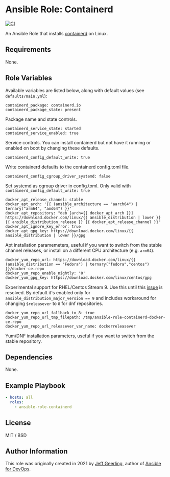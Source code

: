 # Ansible Role: Containerd

[![CI](https://github.com/lebabki/ansible-role-containerd/workflows/CI/badge.svg?event=push)](https://github.com/lebabki/ansible-role-containerd/actions?query=workflow%3ACI)

An Ansible Role that installs [containerd](https://containerd.io) on Linux.

## Requirements

None.

## Role Variables

Available variables are listed below, along with default values (see `defaults/main.yml`):

    containerd_package: containerd.io
    containerd_package_state: present

Package name and state controls.

    containerd_service_state: started
    containerd_service_enabled: true

Service controls. You can install containerd but not have it running or enabled on boot by changing these defaults.

    containerd_config_default_write: true

Write containerd defaults to the containerd config.toml file.

    containerd_config_cgroup_driver_systemd: false

Set systemd as cgroup driver in config.toml. Only valid with `containerd_config_default_write: true`

    docker_apt_release_channel: stable
    docker_apt_arch: '{{ (ansible_architecture == "aarch64") | ternary("arm64", "amd64") }}'
    docker_apt_repository: "deb [arch={{ docker_apt_arch }}] https://download.docker.com/linux/{{ ansible_distribution | lower }} {{ ansible_distribution_release }} {{ docker_apt_release_channel }}"
    docker_apt_ignore_key_error: true
    docker_apt_gpg_key: https://download.docker.com/linux/{{ ansible_distribution | lower }}/gpg

Apt installation paramemeters, useful if you want to switch from the stable channel releases, or install on a different CPU architecture (e.g. `arm64`).

    docker_yum_repo_url: https://download.docker.com/linux/{{ (ansible_distribution == "Fedora") | ternary("fedora","centos") }}/docker-ce.repo
    docker_yum_repo_enable_nightly: '0'
    docker_yum_gpg_key: https://download.docker.com/linux/centos/gpg

Experimental support for RHEL/Centos Stream 9. Use this until this [issue](https://github.com/docker/roadmap/issues/303) is resolved. By default it's enabled only for `ansible_distribution_major_version == 9` and includes workaround for changing `$releasever` to `8` for dnf repositories.

    docker_yum_repo_url_fallback_to_8: true
    docker_yum_repo_url_tmp_filepath: /tmp/ansible-role-containerd-docker-ce.repo
    docker_yum_repo_url_releasever_var_name: dockerreleasever

Yum/DNF installation parameters, useful if you want to switch from the stable repository.

## Dependencies

None.

## Example Playbook

```yaml
- hosts: all
  roles:
    - ansible-role-containerd
```

## License

MIT / BSD

## Author Information

This role was originally created in 2021 by [Jeff Geerling](https://www.jeffgeerling.com/), author of [Ansible for DevOps](https://www.ansiblefordevops.com/).
